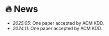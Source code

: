 # 🔥 News
- *2025.05*: One paper accepted by ACM KDD.
- *2024.11*: One paper accepted by ACM KDD.
<br />
